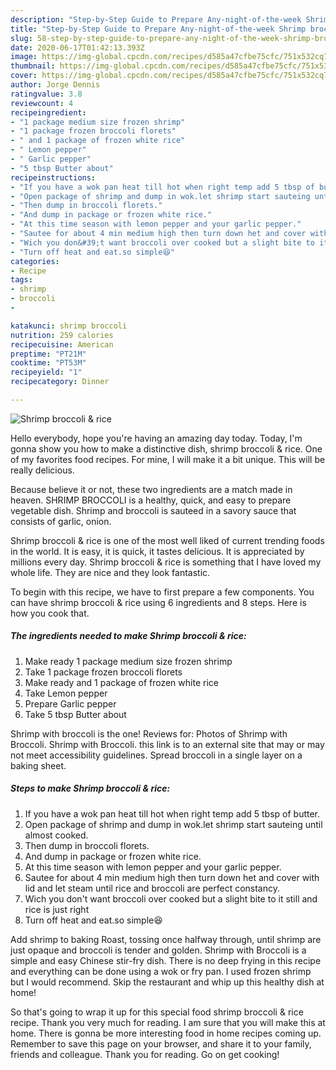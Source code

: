 ```yaml
---
description: "Step-by-Step Guide to Prepare Any-night-of-the-week Shrimp broccoli &amp;amp; rice"
title: "Step-by-Step Guide to Prepare Any-night-of-the-week Shrimp broccoli &amp;amp; rice"
slug: 58-step-by-step-guide-to-prepare-any-night-of-the-week-shrimp-broccoli-and-amp-rice
date: 2020-06-17T01:42:13.393Z
image: https://img-global.cpcdn.com/recipes/d585a47cfbe75cfc/751x532cq70/shrimp-broccoli-rice-recipe-main-photo.jpg
thumbnail: https://img-global.cpcdn.com/recipes/d585a47cfbe75cfc/751x532cq70/shrimp-broccoli-rice-recipe-main-photo.jpg
cover: https://img-global.cpcdn.com/recipes/d585a47cfbe75cfc/751x532cq70/shrimp-broccoli-rice-recipe-main-photo.jpg
author: Jorge Dennis
ratingvalue: 3.8
reviewcount: 4
recipeingredient:
- "1 package medium size frozen shrimp"
- "1 package frozen broccoli florets"
- " and 1 package of frozen white rice"
- " Lemon pepper"
- " Garlic pepper"
- "5 tbsp Butter about"
recipeinstructions:
- "If you have a wok pan heat till hot when right temp add 5 tbsp of butter."
- "Open package of shrimp and dump in wok.let shrimp start sauteing until almost cooked."
- "Then dump in broccoli florets."
- "And dump in package or frozen white rice."
- "At this time season with lemon pepper and your garlic pepper."
- "Sautee for about 4 min medium high then turn down het and cover with lid and let steam until rice and broccoli are perfect constancy."
- "Wich you don&#39;t want broccoli over cooked but a slight bite to it still and rice is just right"
- "Turn off heat and eat.so simple😆"
categories:
- Recipe
tags:
- shrimp
- broccoli
- 

katakunci: shrimp broccoli  
nutrition: 259 calories
recipecuisine: American
preptime: "PT21M"
cooktime: "PT53M"
recipeyield: "1"
recipecategory: Dinner

---
```



![Shrimp broccoli &amp; rice](https://img-global.cpcdn.com/recipes/d585a47cfbe75cfc/751x532cq70/shrimp-broccoli-rice-recipe-main-photo.jpg)

Hello everybody, hope you're having an amazing day today. Today, I'm gonna show you how to make a distinctive dish, shrimp broccoli &amp; rice. One of my favorites food recipes. For mine, I will make it a bit unique. This will be really delicious.

Because believe it or not, these two ingredients are a match made in heaven. SHRIMP BROCCOLI is a healthy, quick, and easy to prepare vegetable dish. Shrimp and broccoli is sauteed in a savory sauce that consists of garlic, onion.

Shrimp broccoli &amp; rice is one of the most well liked of current trending foods in the world. It is easy, it is quick, it tastes delicious. It is appreciated by millions every day. Shrimp broccoli &amp; rice is something that I have loved my whole life. They are nice and they look fantastic.


To begin with this recipe, we have to first prepare a few components. You can have shrimp broccoli &amp; rice using 6 ingredients and 8 steps. Here is how you cook that.

<!--inarticleads1-->

##### The ingredients needed to make Shrimp broccoli &amp; rice:

1. Make ready 1 package medium size frozen shrimp
1. Take 1 package frozen broccoli florets
1. Make ready  and 1 package of frozen white rice
1. Take  Lemon pepper
1. Prepare  Garlic pepper
1. Take 5 tbsp Butter about


Shrimp with broccoli is the one! Reviews for: Photos of Shrimp with Broccoli. Shrimp with Broccoli. this link is to an external site that may or may not meet accessibility guidelines. Spread broccoli in a single layer on a baking sheet. 

<!--inarticleads2-->

##### Steps to make Shrimp broccoli &amp; rice:

1. If you have a wok pan heat till hot when right temp add 5 tbsp of butter.
1. Open package of shrimp and dump in wok.let shrimp start sauteing until almost cooked.
1. Then dump in broccoli florets.
1. And dump in package or frozen white rice.
1. At this time season with lemon pepper and your garlic pepper.
1. Sautee for about 4 min medium high then turn down het and cover with lid and let steam until rice and broccoli are perfect constancy.
1. Wich you don&#39;t want broccoli over cooked but a slight bite to it still and rice is just right
1. Turn off heat and eat.so simple😆


Add shrimp to baking Roast, tossing once halfway through, until shrimp are just opaque and broccoli is tender and golden. Shrimp with Broccoli is a simple and easy Chinese stir-fry dish. There is no deep frying in this recipe and everything can be done using a wok or fry pan. I used frozen shrimp but I would recommend. Skip the restaurant and whip up this healthy dish at home! 

So that's going to wrap it up for this special food shrimp broccoli &amp; rice recipe. Thank you very much for reading. I am sure that you will make this at home. There is gonna be more interesting food in home recipes coming up. Remember to save this page on your browser, and share it to your family, friends and colleague. Thank you for reading. Go on get cooking!
